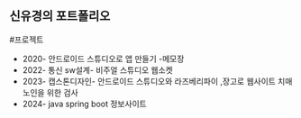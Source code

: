 ## 신유경의 포트폴리오
#프로젝트
- 2020- 안드로이드 스튜디오로 앱 만들기 -메모장
- 2022- 통신 sw설계- 비주얼 스튜디오 웹소켓
- 2023- 캡스톤디자인- 안드로이드 스튜디오와 라즈베리파이 ,장고로 웹사이트 치매 노인을 위한 검사
- 2024- java spring boot  정보사이트
